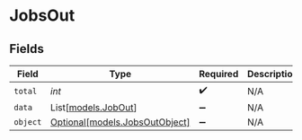 # JobsOut


## Fields

| Field                                                        | Type                                                         | Required                                                     | Description                                                  |
| ------------------------------------------------------------ | ------------------------------------------------------------ | ------------------------------------------------------------ | ------------------------------------------------------------ |
| `total`                                                      | *int*                                                        | :heavy_check_mark:                                           | N/A                                                          |
| `data`                                                       | List[[models.JobOut](../models/jobout.md)]                   | :heavy_minus_sign:                                           | N/A                                                          |
| `object`                                                     | [Optional[models.JobsOutObject]](../models/jobsoutobject.md) | :heavy_minus_sign:                                           | N/A                                                          |